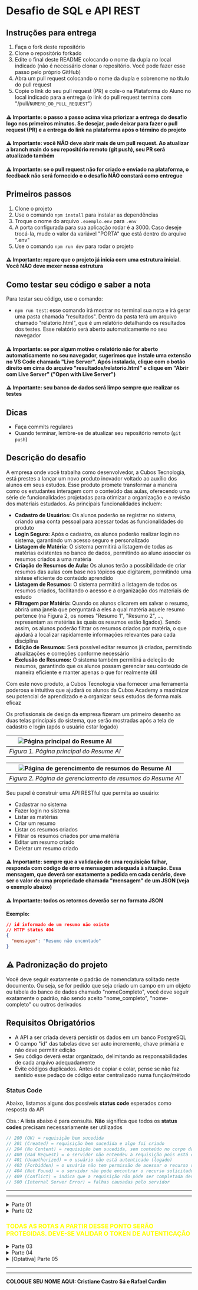 # Desafio de SQL e API REST

## Instruções para entrega

1. Faça o fork deste repositório
2. Clone o repositório forkado
3. Edite o final deste README colocando o nome da dupla no local indicado (não é necessário clonar o repositório. Você pode fazer esse passo pelo próprio GitHub)
4. Abra um pull request colocando o nome da dupla e sobrenome no título do pull request
5. Copie o link do seu pull request (PR) e cole-o na Plataforma do Aluno no local indicado para a entrega (o link do pull request termina com "/pull/`NUMERO_DO_PULL_REQUEST`")

#### ⚠️ Importante: o passo a passo acima visa priorizar a entrega do desafio logo nos primeiros minutos. Se desejar, pode deixar para fazer o pull request (PR) e a entrega do link na plataforma após o término do projeto

#### ⚠️ Importante: você NÃO deve abrir mais de um pull request. Ao atualizar a branch main do seu repositório remoto (git push), seu PR será atualizado também

#### ⚠️ Importante: se o pull request não for criado e enviado na plataforma, o feedback não será fornecido e o desafio NÃO constará como entregue

## Primeiros passos

1. Clone o projeto
2. Use o comando `npm install` para instalar as dependências
3. Troque o nome do arquivo `.exemplo.env` para `.env`
4. A porta configurada para sua aplicação rodar é a 3000. Caso deseje trocá-la, mude o valor da variável "PORTA" que está dentro do arquivo ".env"
5. Use o comando `npm run dev` para rodar o projeto

#### ⚠️ Importante: repare que o projeto já inicia com uma estrutura inicial. Você NÃO deve mexer nessa estrutura

## Como testar seu código e saber a nota

Para testar seu código, use o comando:

- `npm run test`: esse comando irá mostrar no terminal sua nota e irá gerar uma pasta chamada "resultados". Dentro da pasta terá um arquivo chamado "relatorio.html", que é um relatório detalhando os resultados dos testes. Esse relatório será aberto automaticamente no seu navegador

#### ⚠️ Importante: se por algum motivo o relatório não for aberto automaticamente no seu navegador, sugerimos que instale uma extensão no VS Code chamada "Live Server". Após instalada, clique com o botão direito em cima do arquivo "resultados/relatorio.html" e clique em "Abrir com Live Server" ("Open with Live Server")

#### ⚠️ Importante: seu banco de dados será limpo sempre que realizar os testes

## Dicas

- Faça commits regulares
- Quando terminar, lembre-se de atualizar seu repositório remoto (`git push`)

## Descrição do desafio

A empresa onde você trabalha como desenvolvedor, a Cubos Tecnologia, está prestes a lançar um novo produto inovador voltado ao auxílio dos alunos em seus estudos. Esse produto promete transformar a maneira como os estudantes interagem com o conteúdo das aulas, oferecendo uma série de funcionalidades projetadas para otimizar a organização e a revisão dos materiais estudados. As principais funcionalidades incluem:

- **Cadastro de Usuários:** Os alunos poderão se registrar no sistema, criando uma conta pessoal para acessar todas as funcionalidades do produto
- **Login Seguro:** Após o cadastro, os alunos poderão realizar login no sistema, garantindo um acesso seguro e personalizado
- **Listagem de Matéria:** O sistema permitirá a listagem de todas as matérias existentes no banco de dados, permitindo ao aluno associar os resumos criados à uma matéria
- **Criação de Resumos de Aula:** Os alunos terão a possibilidade de criar resumos das aulas com base nos tópicos que digitarem, permitindo uma síntese eficiente do conteúdo aprendido
- **Listagem de Resumos:** O sistema permitirá a listagem de todos os resumos criados, facilitando o acesso e a organização dos materiais de estudo
- **Filtragem por Matéria:** Quando os alunos clicarem em salvar o resumo, abrirá uma janela que perguntará a eles a qual matéria aquele resumo pertence (na Figura 2, os nomes "Resumo 1", "Resumo 2", ..., representam as matérias às quais os resumos estão ligados). Sendo assim, os alunos poderão filtrar os resumos criados por matéria, o que ajudará a localizar rapidamente informações relevantes para cada disciplina
- **Edição de Resumos:** Será possível editar resumos já criados, permitindo atualizações e correções conforme necessário
- **Exclusão de Resumos:** O sistema também permitirá a deleção de resumos, garantindo que os alunos possam gerenciar seu conteúdo de maneira eficiente e manter apenas o que for realmente útil

Com este novo produto, a Cubos Tecnologia visa fornecer uma ferramenta poderosa e intuitiva que ajudará os alunos da Cubos Academy a maximizar seu potencial de aprendizado e a organizar seus estudos de forma mais eficaz

Os profissionais de design da empresa fizeram um primeiro desenho as duas telas principais do sistema, que serão mostradas após a tela de cadastro e login (após o usuário estar logado)

| ![Página principal do Resume AI](assets/resumeAiHome.png) |
| :-------------------------------------------------------: |
|         _Figura 1. Página principal do Resume AI_         |

| ![Página de gerencimento de resumos do Resume AI](assets/resumeAiGerenciamentoResumos.png) |
| :----------------------------------------------------------------------------------------: |
|                _Figura 2. Página de gerenciamento de resumos do Resume AI_                 |

Seu papel é construir uma API RESTful que permita ao usuário:

- Cadastrar no sistema
- Fazer login no sistema
- Listar as matérias
- Criar um resumo
- Listar os resumos criados
- Filtrar os resumos criados por uma matéria
- Editar um resumo criado
- Deletar um resumo criado

#### ⚠️ Importante: sempre que a validação de uma requisição falhar, responda com código de erro e mensagem adequada à situação. Essa mensagem, que deverá ser exatamente a pedida em cada cenário, deve ser o valor de uma propriedade chamada "mensagem" de um JSON (veja o exemplo abaixo)

#### ⚠️ Importante: todos os retornos deverão ser no formato JSON

**Exemplo:**

```json
// id informado de um resumo não existe
// HTTP status 404
{
  "mensagem": "Resumo não encontado"
}
```

## ⚠️ Padronização do projeto

Você deve seguir exatamente o padrão de nomenclatura solitado neste documento. Ou seja, se for pedido que seja criado um campo em um objeto ou tabela do banco de dados chamado "nomeCompleto", você deve seguir exatamente o padrão, não sendo aceito "nome_completo", "nome-completo" ou outros derivados

## Requisitos Obrigatórios

- A API a ser criada deverá persistir os dados em um banco PostgreSQL
- O campo "id" das tabelas deve ser auto incremento, chave primária e não deve permitir edição
- Seu código deverá estar organizado, delimitando as responsabilidades de cada arquivo adequadamente
- Evite códigos duplicados. Antes de copiar e colar, pense se não faz sentido esse pedaço de código estar centralizado numa função/método

### Status Code

Abaixo, listamos alguns dos possíveis **status code** esperados como resposta da API

Obs.: A lista abaixo é para consulta. **Não** significa que todos os **status codes** precisam necessariamente ser utilizados

```ts
// 200 (OK) = requisição bem sucedida
// 201 (Created) = requisição bem sucedida e algo foi criado
// 204 (No Content) = requisição bem sucedida, sem conteúdo no corpo da resposta
// 400 (Bad Request) = o servidor não entendeu a requisição pois está com uma sintaxe/formato inválido
// 401 (Unauthorized) = o usuário não está autenticado (logado)
// 403 (Forbidden) = o usuário não tem permissão de acessar o recurso solicitado
// 404 (Not Found) = o servidor não pode encontrar o recurso solicitado
// 409 (Conflict) = indica que a requisição não pôde ser completada devido a um conflito com o estado atual do recurso
// 500 (Internal Server Error) = falhas causadas pelo servidor
```

---

---

<details>
<summary>Parte 01</summary>

### Criação do Banco de Dados

Crie um banco de dados chamado `resume_ai` contendo as seguintes tabelas e colunas:

- usuarios

  - id (chave primária e autoincremento)
  - nome (tipo texto e obrigatório)
  - email (tipo texto, obrigatório e único)
  - senha (tipo texto e obrigatório)

- resumos

  - id (chave primária e autoincremento)
  - usuario_id (chave estrangeira para o id do usuário)
  - materia_id (chave estrangeira para o id da matéria)
  - topicos (tipo texto e obrigatório)
  - descricao (tipo texto e obrigatório)
  - criado (tipo data, não nula e gerada pelo banco como a data atual)

- materias

  - id (chave primária e autoincremento)
  - nome (tipo texto e obrigatório)

#### ⚠️ Importante: atente-se aos nomes pedidos para as tabelas, as colunas e ao banco de dados

#### ⚠️ Importante: você deve disponibilizar os comandos SQL usadados para a criação do banco de dados e das tabelas no arquivo chamado "comandos.sql", que está na raiz do seu projeto

### Criação dos comando SQL necessários

Nessa etapa vamos criar os comandos SQL que usaremos posteriormente em nossa API. Crie o SQL necessário para:

- Insira os valores que serão válidos na tabela "materias". Os valores serão:
  - Back-end
  - Front-end
  - Carreira
  - Mobile
  - Design
  - Dados
  - SQL
- Crie o comando para listar as matérias
- Crie o comando para verificar se existe um usuário com um dado e-mail
- Crie o comando para criar um usuário
- Crie o comando para criar um resumo
- Crie o comando para listar os resumos que correspondem a um determinado usuário
- Crie o comando para listar os resumos filtrados por uma matéria e que correspondem a um determinado usuário
- Crie o comando para verificar se um resumo com um determinado id pertence a um determinado usuário (lembre-se que um usuário é identificado pelo seu id)
- Crie o comando para editar todos os campos de um resumo especificado pelo seu id
- Crie o comando para deletar um resumo especificado pelo seu id
- Crie o comando para visualizar a quantidade de resumos gerados em um determinado mês e ano

</details>

<details>
<summary>Parte 02</summary>

### Criar uma conta

#### `POST` `/usuarios`

Esse endpoint deverá cadastrar um novo usuário no sistema

- ### Requisição

Sem parâmetros de rota ou de consulta

O corpo (body) deverá possuir um objeto com as seguintes propriedades (respeitando estes nomes):

- nome: campo **obrigatório** do tipo string
- email: campo **obrigatório** do tipo string
- senha: campo **obrigatório** do tipo string

- ### Resposta

- Em caso de **sucesso**: informações do usuário cadastrado, incluindo seu id e excluindo sua senha criptografada
- Em caso de **erro**:

  - algum campo obrigatório não enviado: status code apropriado e a mensagem "Todos os campos são obrigatórios"
  - caso exista algum usuário cadastrado com o e-mail passado: status code apropriado e a mensagem "E-mail já cadastrado"

- ### REQUISITOS OBRIGATÓRIOS

```
- Validar se todos os campos obrigatórios foram enviados
- Validar se o e-mail informado já existe
- Criptografar a senha usando bcrypt antes de persistir no banco de dados
- Cadastrar o usuário no banco de dados
- Retornar as informações do usuário
```

- ### Exemplo de requisição

```json
// POST /usuario
{
  "nome": "José",
  "email": "jose@email.com",
  "senha": "123456"
}
```

- ### Exemplos de respostas

```json
// HTTP Status 200 / 201 / 204
{
  "id": 1,
  "nome": "José",
  "email": "jose@email.com"
}
```

```json
// HTTP Status 400 / 401 / 403 / 404 / 409
{
  "mensagem": "Todos os campos são obrigatórios"
}
```

```json
// HTTP Status 400 / 401 / 403 / 404 / 409
{
  "mensagem": "E-mail já cadastrado"
}
```

### Fazer login

#### `POST` `/login`

Esse endpoint será responsável pelo login do usuário

Usaremos o jsonwebtoken para gerar o token de autenticação. Crie uma variável de ambiente dentro do arquivo `.env` (nessa parte, você já deve ter renomeado o arquivo `.exemplo.env` para `.env`, conforme pedido) para armazenar a frase secreta usada pelo jwt

- ### Requisição

Sem parâmetros de rota ou de consulta

O corpo (body) deverá possuir um objeto com as seguintes propriedades (respeitando estes nomes):

- email: campo **obrigatório** do tipo string
- senha: campo **obrigatório** do tipo string

- ### Resposta

- Em caso de **sucesso**: retornar o token de autenticação
- Em caso de **erro**:

  - algum campo obrigatório não enviado: status code apropriado e a mensagem "Todos os campos são obrigatórios"
  - caso e e-mail passado não exista no banco de dados: status code apropriado e a mensagem "E-mail ou senha inválidos"
  - caso a senha passada não corresponda à senha cadastrada no banco de dados: status code apropriado e a mensagem "E-mail ou senha inválidos"

- ### REQUISITOS OBRIGATÓRIOS

```
- Validar campos obrigatórios
- Verificar se o e-mail passado existe no banco
- Validar se a senha passada corresponde à senha cadastrada
- Retornar o token de autenticação
```

- ### Exemplo de requisição

```json
// POST /login
{
  "nome": "José",
  "email": "jose@email.com"
}
```

- ### Exemplos de respostas

```json
// HTTP Status 200 / 201 / 204
{
  "token": "eyJhbGciOiJIUzI1NiIsInR5cCI6IkpXVCJ9.eyJzdWIiOiIxMjM0NTY3ODkwIiwiaWQiOjEsImlhdCI6MTUxNjIzOTAyMn0.sp3k-Xf-Um4tKxTMNnJ777_q43IyaN17TyS0-pzAaIY"
}
```

```json
// HTTP Status 400 / 401 / 403 / 404 / 409
{
  "mensagem": "Todos os campos são obrigatórios"
}
```

```json
// HTTP Status 400 / 401 / 403 / 404 / 409
{
  "mensagem": "E-mail ou senha inválidos"
}
```

</details>

<h3 style="color: yellow;">TODAS AS ROTAS A PARTIR DESSE PONTO SERÃO PROTEGIDAS. DEVE-SE VALIDAR O TOKEN DE AUTENTICAÇÃO</h3>

<details>
<summary>Parte 03</summary>

### Validação do token

Você deve criar a validação do token, que deve ser enviado no cabeçalho da requisição

- Retorne um status apropriado com a mensagem "Falha na autenticação" caso o token não seja passado ou caso ele não seja válido. Lembre-se de verificar se os dado(s) presente(s) no token existem no banco de dados

- ### Exemplo de resposta

```json
// HTTP Status 400 / 401 / 403 / 404 / 409
{
  "mensagem": "Falha na autenticação"
}
```

#### ⚠️ Dica: crie a validação do token em um intermediário

### Listar matérias

#### `GET` `/materias`

Essa rota será responsável pela listagem das matérias cadastradas

- ### Requisição

Sem parâmetros de rota, consulta e sem corpo

- ### Resposta

- Em caso de **sucesso**: retornar as matérias cadastradas no banco de dados

- ### REQUISITOS OBRIGATÓRIOS

```
- Retornar todas as matérias
```

- ### Exemplo de requisição

```json
// GET /materias
```

- ### Exemplo de resposta

```json
// HTTP Status 200 / 201 / 204

[
  {
    "id": 1,
    "nome": "Back-end"
  },
  {
    "id": 2,
    "nome": "Front-end"
  },
  {
    "id": 3,
    "nome": "Carreira"
  }
]
```

**OBS: o exemplo de resposta acima não mostra a listagem completa das matérias, sendo meramente ilustrativo**

</details>

<details>
<summary>Parte 04</summary>

### Criar um resumo

#### `POST` `/resumos`

Essa rota será responsável pela criação de um novo resumo

O cliente deverá enviar:

- id da matéria: um número contendo a qual matérias aquele resumo pertence
- título do resumo: uma string contendo o título que será dado ao resumo. Caso não seja passado, você deve cadastrar o nome do resumo como "Sem nome"
- os tópicos que serão usados para fazer o texto do resumo: um array de strings (**NÃO VAZIO**). Eles serão salvos no banco de dados como uma string separada por ", " (vírula seguida de um espaço em branco). Apesar de serem persistidos como uma string, eles serão sempre devolvidos ao cliente como um array

#### ⚠️ Importante: em um primeiro momento, a descrição do resumo será uma string qualquer que desejar. Futuramente, a descrição será gerada por um serviço de Inteligência Artificial. Sendo assim, sugere-se, fortemente, que seja criada uma função/método à parte para gerar a descrição. Isso facilitará, no futuro, que mude a forma de geração

- ### Requisição

Sem parâmetros de rota e consulta

O corpo (body) deverá possuir um objeto com a seguinte propriedade (respeitando estes nomes):

- materiaId: campo **obrigatório** do tipo number
- titulo: campo **optativo** do tipo string
- topicos: campo **obrigatório** do tipo array (não vazio) de strings

- ### Resposta

- Em caso de **sucesso**: cadastrar o novo resumo e retornar os seus dados, incluindo o id
- Em caso de **erro**:

  - campo obrigatório não enviado ou array de tópicos vazio: status code apropriado e a mensagem "Todos os campos são obrigatórios"
  - id da matéria não existe: status code apropriado e a mensagem "Matéria não encontrada"

- ### REQUISITOS OBRIGATÓRIOS

```
- Validar se os campos obrigatórios foram enviados
- Validar se a matéria passada existe
- Cadastrar no banco de dados o resumo com o título "Sem título" caso o campo "titulo" não seja passado
- Cadastrar no banco de dados o resumo
- Retornar os dados do resumo
```

- ### Exemplo de requisição

```json
// POST /resumos
{
  "materiaId": 3,
  "titulo": "Resumo sobre API",
  "topicos": ["rotas", "intermediarios", "controladores"]
}
```

- ### Exemplos de respostas

```json
// HTTP Status 200 / 201 / 204
{
  "id": 1,
  "usuarioId": 22,
  "materiaId": 3,
  "titulo": "Resumo sobre API",
  "topicos": "rotas, intermediarios, controladores",
  "descricao": "Em uma API REST, rotas são os pontos de entrada que mapeiam URLs específicas para ações específicas, permitindo que clientes interajam com o servidor. Intermediários, ou middlewares, são funções que interceptam as requisições e respostas, podendo realizar tarefas como autenticação, registro de logs e manipulação de dados antes que estes cheguem aos controladores. Os controladores, por sua vez, são responsáveis por implementar a lógica de negócios da aplicação, processando as requisições, interagindo com o banco de dados ou outros serviços, e retornando as respostas apropriadas aos clientes. Dessa forma, rotas definem o caminho, intermediários manipulam o fluxo de dados e controladores executam a lógica principal, colaborando para criar uma arquitetura modular e organizada em uma API REST.",
  "criado": "2024-06-24T03:00:00.000Z"
}
```

```json
// HTTP Status 400 / 401 / 403 / 404 / 409
{
  "mensagem": "Todos os campos são obrigatórios"
}
```

```json
// HTTP Status 400 / 401 / 403 / 404 / 409
{
  "mensagem": "Matéria não encontrada"
}
```

### Listar resumos

#### `GET` `/resumos`

Essa rota será responsável pela listagem dos resumos do usuário logado

- ### Requisição

Sem parâmetros de rota e sem corpo

O parâmetro de consulta chamado "materia" armazena o nome da matéria que o usuário deseja filtrar seus resumos

- ### Resposta

- Em caso de **sucesso**: retornar os resumos do usuário logado. Caso o usuário logado consiga ver algum resumo que não esteja relacionada a ele, teremos um erro muito grave de segurança e privacidade

- ### REQUISITOS OBRIGATÓRIOS

```
- O usuário logado só pode ver os resumos ligados a ele
- Caso o parâmetro de consulta "materia" seja passado, deve-se retornar os resumos filtrados pela matéria pedida
- Caso o parâmetro de consulta "materia" não seja passado, deve-se retornar todos os resumos
```

- ### Exemplo de requisição

```json
// GET /resumos?materia=Back-end
```

- ### Exemplo de resposta

```json
// HTTP Status 200 / 201 / 204

[
  {
    "id": 1,
    "usuarioId": 22,
    "materia": "Back-end",
    "titulo": "Resumo sobre API",
    "topicos": ["rotas", "intermediarios", "controladores"],
    "descricao": "Em uma API REST, rotas são os pontos de entrada que mapeiam URLs específicas para ações específicas, permitindo que clientes interajam com o servidor. Intermediários, ou middlewares, são funções que interceptam as requisições e respostas, podendo realizar tarefas como autenticação, registro de logs e manipulação de dados antes que estes cheguem aos controladores. Os controladores, por sua vez, são responsáveis por implementar a lógica de negócios da aplicação, processando as requisições, interagindo com o banco de dados ou outros serviços, e retornando as respostas apropriadas aos clientes. Dessa forma, rotas definem o caminho, intermediários manipulam o fluxo de dados e controladores executam a lógica principal, colaborando para criar uma arquitetura modular e organizada em uma API REST.",
    "criado": "2024-05-01T10:45:00.000Z"
  },
  {
    "id": 6,
    "usuarioId": 22,
    "materia": "Back-end",
    "titulo": "Resumo sobre NodeJS",
    "topicos": ["typescript", "node"],
    "descricao": "TypeScript é uma linguagem de programação que adiciona tipagem estática ao JavaScript, permitindo o desenvolvimento de aplicações Node.js mais robustas e escaláveis.",
    "criado": "2024-06-24T03:00:00.000Z"
  }
]
```

### Editar um resumo

#### `PUT` `/resumos/:id`

Essa rota será responsável pela edição de um resumo

O usuário só poderá editar o título do resumo e a matéria

- ### Requisição

Sem parâmetros de consulta

O id do resumo a ser editado deve ser passado como parâmetro de rota

O corpo (body) deverá possuir um objeto com a seguinte propriedade (respeitando estes nomes):

- materiaId: campo **obrigatório** do tipo number
- titulo: campo **obrigatório** do tipo string (veja que na edição, ao contrário do cadastro, o campo será obrigatório)

- ### Resposta

- Em caso de **sucesso**: editar o resumo e retornar os seus dados editados
- Em caso de **erro**:

  - campo obrigatório não enviado: status code apropriado e a mensagem "Todos os campos são obrigatórios"
  - id do resumo não existe ou o resumo não pertence ao usuário logado: status code apropriado e a mensagem "Resumo não encontrado"
  - id da matéria não existe: status code apropriado e a mensagem "Matéria não encontrada"

- ### REQUISITOS OBRIGATÓRIOS

```
- Validar se os campos obrigatórios foram enviados
- Validar se a matéria passada existe
- Validar se o resumo passado existe e pertence ao usuário logado
- Editar no banco de dados o resumo
- Retornar os dados do resumo editado
```

- ### Exemplo de requisição

```json
// PUT /resumos/10
{
  "materiaId": 3,
  "titulo": "Novo título"
}
```

- ### Exemplos de respostas

```json
// HTTP Status 200 / 201 / 204
{
  "id": 10,
  "usuarioId": 22,
  "materiaId": 3,
  "titulo": "Novo título",
  "topicos": ["rotas", "intermediarios", "controladores"],
  "descricao": "Em uma API REST, rotas são os pontos de entrada que mapeiam URLs específicas para ações específicas, permitindo que clientes interajam com o servidor. Intermediários, ou middlewares, são funções que interceptam as requisições e respostas, podendo realizar tarefas como autenticação, registro de logs e manipulação de dados antes que estes cheguem aos controladores. Os controladores, por sua vez, são responsáveis por implementar a lógica de negócios da aplicação, processando as requisições, interagindo com o banco de dados ou outros serviços, e retornando as respostas apropriadas aos clientes. Dessa forma, rotas definem o caminho, intermediários manipulam o fluxo de dados e controladores executam a lógica principal, colaborando para criar uma arquitetura modular e organizada em uma API REST.",
  "criado": "2024-06-24T03:00:00.000Z"
}
```

```json
// HTTP Status 400 / 401 / 403 / 404 / 409
{
  "mensagem": "Todos os campos são obrigatórios"
}
```

```json
// HTTP Status 400 / 401 / 403 / 404 / 409
{
  "mensagem": "Matéria não encontrada"
}
```

```json
// HTTP Status 400 / 401 / 403 / 404 / 409
{
  "mensagem": "Resumo não encontrado"
}
```

### Deletar um resumo

#### `DELETE` `/resumo/:id`

Essa rota será responsável por deletar um resumo do usuário logado

- ### Requisição

Sem parâmetros de consulta ou corpo

O parâmetro de rota é responsável por identificar o resumo a ser deletado

- ### Resposta

- Em caso de **sucesso**: sem corpo
- Em caso de **erro**:

  - caso não exista o resumo do usuário logado com o id passado: status code apropriado e a mensagem "Resumo não encontrado"

- ### REQUISITOS OBRIGATÓRIOS

```
- Validar se o id do resumo passado existe no banco de dados e se pertence ao usuário logado
```

- ### Exemplo de requisição

```json
// DELETE /resumo/1
```

- ### Exemplos de respostas

```json
// HTTP Status 200 / 201 / 204
```

```json
// HTTP Status 400 / 401 / 403 / 404 / 409
{
  "mensagem": "Resumo não encontrado"
}
```

</details>

<details>
<summary>[Optativa] Parte 05</summary>

Os itens pedidos abaixo são optativos

#### ⚠️ Importante: caso opte por fazer os itens abaixo, faça um commit do seu código antes. Assim, caso tenha algum problema, você pode retornar à versão desejada. Além disso, faça aos poucos e teste regularmente o projeto, não tente fazer tudo de uma única fez

### Tente utilizar algum serviço de inteligência artificial para gerar o resumo

Tente se conectar a algum serviço de inteligência artificial, por exemplo, a API do Chat GPT para gerar os resumos. Você terá que ler a documentação do serviço que escolher e deverá, necessariamente, utilizar o `axios` para fazer a requisição, ou seja, não use a biblioteca do serviço escolhido (caso tenha). Isso fará com que seu código tenha maior flexibilidade para uma possível troca de serviço no futuro

#### ⚠️ Dica: a maioria dos serviços vai solicitar que você passe uma frase, geralmente uma pergunta ou comando, para que ele gere a resposta. Sendo assim, sugere-se que você monte uma frase do tipo `Crie um resumo de um parágrafo baseado nas seguintes palavras chave: ${topicos.join(', ')}`. A parte "de um parágrafo" é para agilizar a resposta do serviço

#### ⚠️ Dica: Caso queira utilizar a API do Chat GPT, a documentação de como fazer uma requisição pode ser encontrada em <https://platform.openai.com/docs/api-reference/making-requests>

</details>

---

---

**COLOQUE SEU NOME AQUI: Cristiane Castro Sá e Rafael Cardim**
